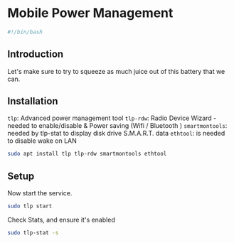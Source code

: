 # Mobile Power Management
```bash
#!/bin/bash
```
## Introduction
Let's make sure to try to squeeze as much juice out of this battery that we can.
## Installation
`tlp`: Advanced power management tool
`tlp-rdw`: Radio Device Wizard - needed to enable/disable & Power saving (Wifi / Bluetooth )
`smartmontools`: needed by tlp-stat to display disk drive S.M.A.R.T. data
`ethtool`: is needed to disable wake on LAN

```bash
sudo apt install tlp tlp-rdw smartmontools ethtool 
```
## Setup
Now start the service.
```bash
sudo tlp start
```
Check Stats, and ensure it's enabled
```bash
sudo tlp-stat -s
```
